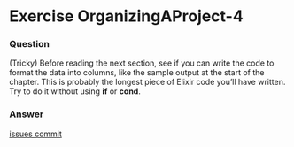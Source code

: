 Exercise OrganizingAProject-4
=============================

### Question

(Tricky) Before reading the next section, see if you can write the code to format the data into columns, like the sample output at the start of the chapter. This is probably the longest piece of Elixir code you’ll have written. Try to do it without using **if** or **cond**.


### Answer

[issues commit](https://github.com/nhessler/issues/commit/cdde417bff59228a8f94b60316bbe9bb2272d1c5)
